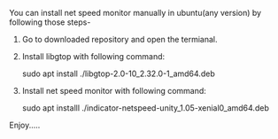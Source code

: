 You can install net speed monitor manually in ubuntu(any version) by following those steps-

1. Go to downloaded repository and open the termianal.
  
2. Install libgtop with following command:
   
   sudo apt install ./libgtop-2.0-10_2.32.0-1_amd64.deb
   
3. Install net speed monitor with following command:

   sudo apt installl ./indicator-netspeed-unity_1.05-xenial0_amd64.deb

Enjoy.....
